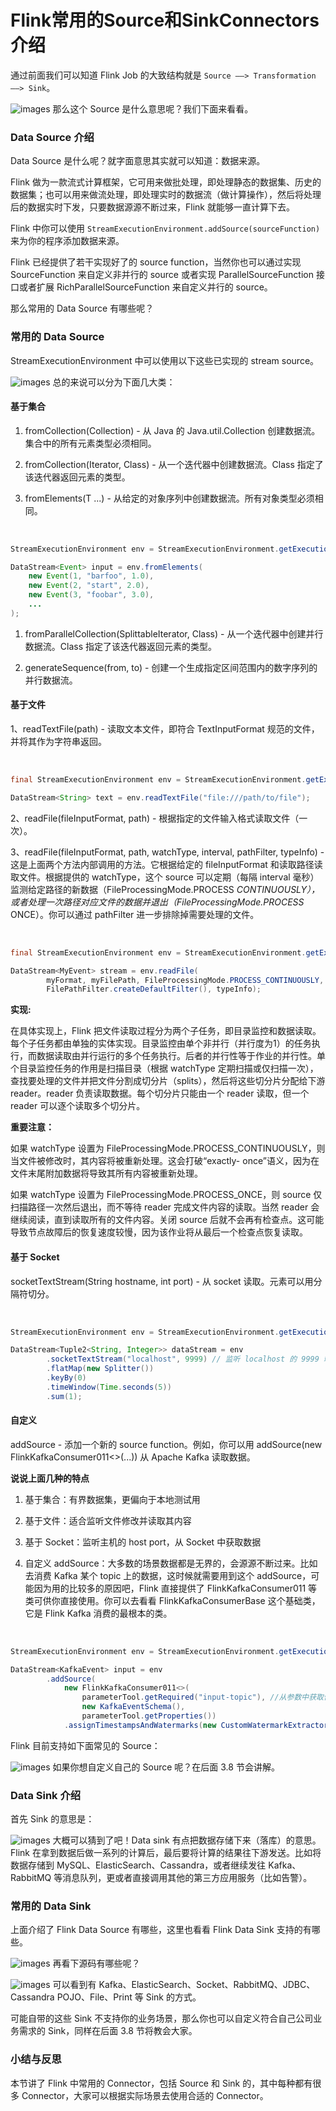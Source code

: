 # Flink常用的Source和SinkConnectors介绍

通过前面我们可以知道 Flink Job 的大致结构就是 `Source ——> Transformation ——> Sink`。

![images](https://static.lovedata.net/zs/2019-04-30-061441.jpg-wm)
那么这个 Source 是什么意思呢？我们下面来看看。

### Data Source 介绍

Data Source 是什么呢？就字面意思其实就可以知道：数据来源。

Flink
做为一款流式计算框架，它可用来做批处理，即处理静态的数据集、历史的数据集；也可以用来做流处理，即处理实时的数据流（做计算操作），然后将处理后的数据实时下发，只要数据源源不断过来，Flink
就能够一直计算下去。

Flink 中你可以使用 `StreamExecutionEnvironment.addSource(sourceFunction)`
来为你的程序添加数据来源。

Flink 已经提供了若干实现好了的 source function，当然你也可以通过实现 SourceFunction 来自定义非并行的 source
或者实现 ParallelSourceFunction 接口或者扩展 RichParallelSourceFunction 来自定义并行的 source。

那么常用的 Data Source 有哪些呢？

### 常用的 Data Source

StreamExecutionEnvironment 中可以使用以下这些已实现的 stream source。

![images](https://static.lovedata.net/zs/2019-10-23-083744.png-wm)
总的来说可以分为下面几大类：

#### 基于集合

  1. fromCollection(Collection) - 从 Java 的 Java.util.Collection 创建数据流。集合中的所有元素类型必须相同。

  2. fromCollection(Iterator, Class) - 从一个迭代器中创建数据流。Class 指定了该迭代器返回元素的类型。

  3. fromElements(T ...) - 从给定的对象序列中创建数据流。所有对象类型必须相同。


​    
```java
StreamExecutionEnvironment env = StreamExecutionEnvironment.getExecutionEnvironment();

DataStream<Event> input = env.fromElements(
    new Event(1, "barfoo", 1.0),
    new Event(2, "start", 2.0),
    new Event(3, "foobar", 3.0),
    ...
);
```


  1. fromParallelCollection(SplittableIterator, Class) - 从一个迭代器中创建并行数据流。Class 指定了该迭代器返回元素的类型。

  2. generateSequence(from, to) - 创建一个生成指定区间范围内的数字序列的并行数据流。

#### 基于文件

1、readTextFile(path) - 读取文本文件，即符合 TextInputFormat 规范的文件，并将其作为字符串返回。


​    
```java
final StreamExecutionEnvironment env = StreamExecutionEnvironment.getExecutionEnvironment();

DataStream<String> text = env.readTextFile("file:///path/to/file");
```


2、readFile(fileInputFormat, path) - 根据指定的文件输入格式读取文件（一次）。

3、readFile(fileInputFormat, path, watchType, interval, pathFilter, typeInfo) -
这是上面两个方法内部调用的方法。它根据给定的 fileInputFormat 和读取路径读取文件。根据提供的 watchType，这个 source
可以定期（每隔 interval 毫秒）监测给定路径的新数据（FileProcessingMode.PROCESS
_CONTINUOUSLY），或者处理一次路径对应文件的数据并退出（FileProcessingMode.PROCESS_ ONCE）。你可以通过
pathFilter 进一步排除掉需要处理的文件。


​    
```java
final StreamExecutionEnvironment env = StreamExecutionEnvironment.getExecutionEnvironment();

DataStream<MyEvent> stream = env.readFile(
        myFormat, myFilePath, FileProcessingMode.PROCESS_CONTINUOUSLY, 100,
        FilePathFilter.createDefaultFilter(), typeInfo);
```


**实现:**

在具体实现上，Flink
把文件读取过程分为两个子任务，即目录监控和数据读取。每个子任务都由单独的实体实现。目录监控由单个非并行（并行度为1）的任务执行，而数据读取由并行运行的多个任务执行。后者的并行性等于作业的并行性。单个目录监控任务的作用是扫描目录（根据
watchType 定期扫描或仅扫描一次），查找要处理的文件并把文件分割成切分片（splits），然后将这些切分片分配给下游 reader。reader
负责读取数据。每个切分片只能由一个 reader 读取，但一个 reader 可以逐个读取多个切分片。

**重要注意：**

如果 watchType 设置为
FileProcessingMode.PROCESS_CONTINUOUSLY，则当文件被修改时，其内容将被重新处理。这会打破“exactly-
once”语义，因为在文件末尾附加数据将导致其所有内容被重新处理。

如果 watchType 设置为 FileProcessingMode.PROCESS_ONCE，则 source 仅扫描路径一次然后退出，而不等待
reader 完成文件内容的读取。当然 reader 会继续阅读，直到读取所有的文件内容。关闭 source
后就不会再有检查点。这可能导致节点故障后的恢复速度较慢，因为该作业将从最后一个检查点恢复读取。

#### 基于 Socket

socketTextStream(String hostname, int port) - 从 socket 读取。元素可以用分隔符切分。


​    
```java
StreamExecutionEnvironment env = StreamExecutionEnvironment.getExecutionEnvironment();

DataStream<Tuple2<String, Integer>> dataStream = env
        .socketTextStream("localhost", 9999) // 监听 localhost 的 9999 端口过来的数据
        .flatMap(new Splitter())
        .keyBy(0)
        .timeWindow(Time.seconds(5))
        .sum(1);
```


#### 自定义

addSource - 添加一个新的 source function。例如，你可以用 addSource(new
FlinkKafkaConsumer011<>(...)) 从 Apache Kafka 读取数据。

**说说上面几种的特点**

  1. 基于集合：有界数据集，更偏向于本地测试用

  2. 基于文件：适合监听文件修改并读取其内容

  3. 基于 Socket：监听主机的 host port，从 Socket 中获取数据

  4. 自定义 addSource：大多数的场景数据都是无界的，会源源不断过来。比如去消费 Kafka 某个 topic 上的数据，这时候就需要用到这个 addSource，可能因为用的比较多的原因吧，Flink 直接提供了 FlinkKafkaConsumer011 等类可供你直接使用。你可以去看看 FlinkKafkaConsumerBase 这个基础类，它是 Flink Kafka 消费的最根本的类。


​    
```java
StreamExecutionEnvironment env = StreamExecutionEnvironment.getExecutionEnvironment();

DataStream<KafkaEvent> input = env
        .addSource(
            new FlinkKafkaConsumer011<>(
                parameterTool.getRequired("input-topic"), //从参数中获取传进来的 topic 
                new KafkaEventSchema(),
                parameterTool.getProperties())
            .assignTimestampsAndWatermarks(new CustomWatermarkExtractor()));
```


Flink 目前支持如下面常见的 Source：

![images](https://static.lovedata.net/zs/UTfWCZ.jpg-wm)
如果你想自定义自己的 Source 呢？在后面 3.8 节会讲解。

### Data Sink 介绍

首先 Sink 的意思是：

![images](https://static.lovedata.net/zs/1atUyo.jpg-wm)
大概可以猜到了吧！Data sink 有点把数据存储下来（落库）的意思。Flink
在拿到数据后做一系列的计算后，最后要将计算的结果往下游发送。比如将数据存储到 MySQL、ElasticSearch、Cassandra，或者继续发往
Kafka、 RabbitMQ 等消息队列，更或者直接调用其他的第三方应用服务（比如告警）。

### 常用的 Data Sink

上面介绍了 Flink Data Source 有哪些，这里也看看 Flink Data Sink 支持的有哪些。

![images](https://static.lovedata.net/zs/siWsAK.jpg-wm)
再看下源码有哪些呢？

![images](https://static.lovedata.net/zs/2019-10-23-084839.png-wm)
可以看到有 Kafka、ElasticSearch、Socket、RabbitMQ、JDBC、Cassandra POJO、File、Print 等
Sink 的方式。

可能自带的这些 Sink 不支持你的业务场景，那么你也可以自定义符合自己公司业务需求的 Sink，同样在后面 3.8 节将教会大家。

### 小结与反思

本节讲了 Flink 中常用的 Connector，包括 Source 和 Sink 的，其中每种都有很多
Connector，大家可以根据实际场景去使用合适的 Connector。

